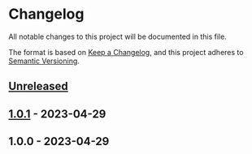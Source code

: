 # Changelog

All notable changes to this project will be documented in this file.

The format is based on [Keep a Changelog](https://keepachangelog.com/en/1.0.0/),
and this project adheres to [Semantic Versioning](https://semver.org/spec/v2.0.0.html).

## [Unreleased]


## [1.0.1] - 2023-04-29

## 1.0.0 - 2023-04-29

[Unreleased]: https://github.com/BombenProdukt/package_slug/compare/1.0.1...HEAD
[1.0.1]: https://github.com/BombenProdukt/package_slug/compare/1.0.0...1.0.1
